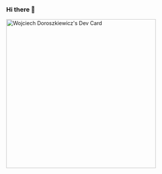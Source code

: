 ### Hi there 👋
<a href="https://app.daily.dev/WDoroszkiewicz"><img src="https://api.daily.dev/devcards/60c78dec891641b1a07397851a16a09d.png?r=q1i" width="400" alt="Wojciech Doroszkiewicz's Dev Card"/></a>
<!--
**WDoroszkiewicz/WDoroszkiewicz** is a ✨ _special_ ✨ repository because its `README.md` (this file) appears on your GitHub profile.

Here are some ideas to get you started:

- 🔭 I’m currently working on ...
- 🌱 I’m currently learning ...
- 👯 I’m looking to collaborate on ...
- 🤔 I’m looking for help with ...
- 💬 Ask me about ...
- 📫 How to reach me: ...
- 😄 Pronouns: ...
- ⚡ Fun fact: ...
-->
